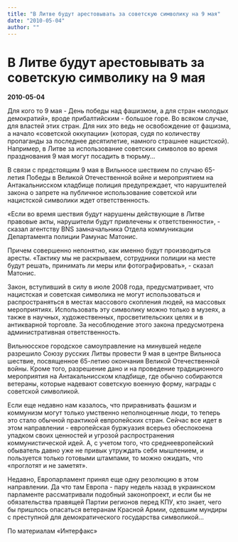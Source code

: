 ```yaml
---
title: "В Литве будут арестовывать за советскую символику на 9 мая"
date: "2010-05-04"
author: ""
---
```


# В Литве будут арестовывать за советскую символику на 9 мая

**2010-05-04** 

Для кого то 9 мая - День победы над фашизмом, а для стран «молодых  демократий», вроде прибалтийским - большое горе. Во всяком случае, для  властей этих стран. Для них это ведь не освобождение от фашизма, а  начало «советской оккупации» (которая, судя по количеству пропаганды за  последнее десятилетие, намного страшнее нацистской). Например, в Литве  за использование советских символов во время празднования 9 мая могут  посадить в тюрьму...



В связи с предстоящим 9  мая в Вильнюсе шествием по случаю 65-летия Победы в Великой  Отечественной войне и мероприятием на Антакальнисском кладбище полиция  предупреждает, что нарушителей закона о запрете на публичное  использование советской или нацистской символики ждет ответственность.



«Если  во время шествия будут нарушены действующие в Литве правовые акты,  нарушители будут привлечены к ответственности», - сказал агентству BNS  замначальника Отдела коммуникации Департамента полиции Рамунас Матонис.



Причем  совершенно непонятно, как именно будут производиться аресты. «Тактику  мы не раскрываем, сотрудники полиции на месте будут решать, принимать ли  меры или фотографировать», - сказал Матонис.



Закон, вступивший в  силу в июле 2008 года, предусматривает, что нацистская и советская  символика не могут использоваться и распространяться в местах массового  скопления людей, на массовых мероприятиях. Использовать эту символику  можно только в музеях, а также в научных, художественных,  просветительских целях и в антикварной торговле. За несоблюдение этого  закона предусмотрена административная ответственность.



Вильнюсское  городское самоуправление на минувшей неделе разрешило Союзу русских  Литвы провести 9 мая в центре Вильнюса шествие, посвященное 65-летию  окончания Великой Отечественной войны. Кроме того, разрешение дано и на  проведение традиционного мероприятия на Антакальнисском кладбище, где  обычно собираются ветераны, которые надевают советскую военную форму,  награды с советской символикой.



Если еще недавно нам казалось,  что приравнивать фашизм и коммунизм могут только умственно неполноценные  люди, то теперь это стало обычной практикой евпропейских стран. Сейчас  все идет в этом направлении - европейская буржуазия всерьез обеспокоена  упадком своих ценностей и угрозой распространения коммунистической идей.  А, с учетом того, что среднеевропейский обыватель давно уже не привык  утруждать себя мышлением, и пользуется только готовыми штампами, то  можно ожидать, что «проглотят и не заметят».



Недавно,  Европарламент принял еще одну резолюцию в этом направлении. Да что там  Европа - пару недель назад в украинском парламенте рассматривали  подобный законопроект, и если бы не обязательства правящей Партии  регионов перед КПУ, кто знает, чего бы пришлось опасаться ветеранам  Красной Армии, одевшим мундиры с преступной для демократического  государства символикой...



По материалам «Интерфакс»